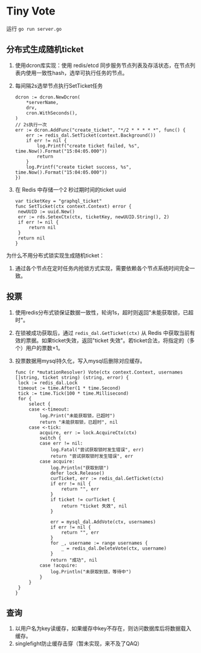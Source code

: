 # Tiny Vote

运行 `go run server.go`

## 分布式生成随机ticket

1. 使用dcron库实现：使用 redis/etcd 同步服务节点列表及存活状态，在节点列表内使用一致性hash，选举可执行任务的节点。
2. 每间隔2s选举节点执行SetTicket任务

   ```
   dcron := dcron.NewDcron(
       *serverName,
       drv,
       cron.WithSeconds(),
   )
   // 2s执行一次
   err := dcron.AddFunc("create_ticket", "*/2 * * * * *", func() {
       err := redis_dal.SetTicket(context.Background())
       if err != nil {
           log.Printf("create ticket failed, %s", time.Now().Format("15:04:05.000"))
           return
       }
       log.Printf("create ticket success, %s", time.Now().Format("15:04:05.000"))
   })
   ```
3. 在 Redis 中存储一个2 秒过期时间的ticket uuid

   ```
   var ticketKey = "graphql_ticket"
   func SetTicket(ctx context.Context) error {
   	newUUID := uuid.New()
   	err := rds.SetexCtx(ctx, ticketKey, newUUID.String(), 2)
   	if err != nil {
   		return nil
   	}
   	return nil
   }
   ```

为什么不用分布式锁实现生成随机ticket：

1. 通过各个节点在定时任务内抢锁方式实现，需要依赖各个节点系统时间完全一致。

## 投票

1. 使用redis分布式锁保证数据一致性，轮询1s，超时则返回"未能获取锁，已超时"。
2. 在锁被成功获取后，通过 `redis_dal.GetTicket(ctx)` 从 Redis 中获取当前有效的票据。如果ticket失效，返回"ticket 失效"。若ticket合法，将指定的（多个）⽤户的票数+1。
3. 投票数据用mysql持久化，写入mysql后删除对应缓存。

   ```
   func (r *mutationResolver) Vote(ctx context.Context, usernames []string, ticket string) (string, error) {
   	lock := redis_dal.Lock
   	timeout := time.After(1 * time.Second)
   	tick := time.Tick(100 * time.Millisecond) 
   	for {
   		select {
   		case <-timeout:
   			log.Print("未能获取锁，已超时")
   			return "未能获取锁，已超时", nil
   		case <-tick:
   			acquire, err := lock.AcquireCtx(ctx)
   			switch {
   			case err != nil:
   				log.Fatal("尝试获取锁时发生错误", err)
   				return "尝试获取锁时发生错误", err
   			case acquire:
   				log.Println("获取到锁")
   				defer lock.Release() 
   				curTicket, err := redis_dal.GetTicket(ctx)
   				if err != nil {
   					return "", err
   				}
   				if ticket != curTicket {
   					return "ticket 失效", nil
   				}

   				err = mysql_dal.AddVote(ctx, usernames)
   				if err != nil {
   					return "", err
   				}
   				for _, username := range usernames {
   					_ = redis_dal.DeleteVote(ctx, username)
   				}
   				return "成功", nil
   			case !acquire:
   				log.Println("未获取到锁，等待中")
   			}
   		}
   	}
   }
   ```

## 查询

1. 以用户名为key读缓存，如果缓存中key不存在，则访问数据库后将数据载入缓存。
2. singlefight防止缓存击穿（暂未实现，来不及了QAQ）
